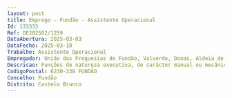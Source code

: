 ```yaml
--- 
layout: post
title: Emprego - Fundão - Assistente Operacional
Id: 133333
Ref: OE202502/1259
DataAbertura: 2025-03-03
DataFecho: 2025-03-18
Trabalho: Assistente Operacional
Empregador: União das Freguesias de Fundão, Valverde, Donas, Aldeia de Joanes e Aldeia Nova do Cabo
Descricao: Funções de natureza executiva, de carácter manual ou mecânico, enquadradas em diretivas gerais bem definidas e com grau de complexidade 1, podendo comportar esforço físico  Responsabilidade pelos equipamentos sob sua guarda e pela sua correta utilização, procedendo, quando necessário, a` manutenção e reparação dos mesmos  Executar quando necessário os trabalhos de conservação dos pavimentos  Assegurar a limpeza e conservação de instalações, equipamentos e espaços públicos  Manobrador de máquinas, manobrador de trator e de retroescavadoras  Levar para o local todas as ferramentas necessárias ao serviço, consoante o tipo de tarefa em que trabalha, não devendo deixa´ las abandonadas  Assegurar a utilização do equipamento de proteção individual e coletiva, de acordo com o estipulado pelos serviços de Higiene, Segurança e Saúde no trabalho  exercer as demais funções que lhe sejam atribuídas por lei ou por despacho superior.
CodigoPostal: 6230-338 FUNDÃO
Concelho: Fundão
Distrito: Castelo Branco
--- 
```


